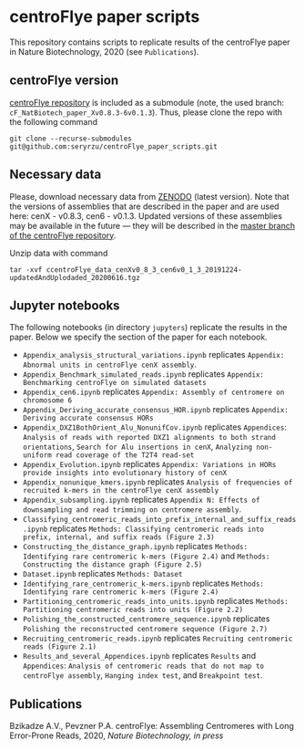 # centroFlye paper scripts

This repository contains scripts to replicate results of the centroFlye paper in Nature Biotechnology, 2020 (see `Publications`).

## centroFlye version
[centroFlye repository](https://github.com/seryrzu/centroFlye/tree/cF_NatBiotech_paper_Xv0.8.3-6v0.1.3) is included as a submodule (note, the used branch: `cF_NatBiotech_paper_Xv0.8.3-6v0.1.3`).
Thus, please clone the repo with the following command

```
git clone --recurse-submodules git@github.com:seryrzu/centroFlye_paper_scripts.git
```

## Necessary data
Please, download necessary data from [ZENODO](http://doi.org/10.5281/zenodo.3897531) (latest version).
Note that the versions of assemblies that are described in the paper and are used here: cenX - v0.8.3, cen6 - v0.1.3.
Updated versions of these assemblies may be available in the future — they will be described in the [master branch of the centroFlye repository](https://github.com/seryrzu/centroFlye/).

Unzip data with command
```
tar -xvf ccentroFlye_data_cenXv0_8_3_cen6v0_1_3_20191224-updatedAndUplodaded_20200616.tgz
```

## Jupyter notebooks
The following notebooks (in directory `jupyters`) replicate the results in the paper.
Below we specify the section of the paper for each notebook.
+ `Appendix_analysis_structural_variations.ipynb` replicates `Appendix: Abnormal units in centroFlye cenX assembly`.
+ `Appendix_Benchmark_simulated_reads.ipynb` replicates `Appendix: Benchmarking centroFlye on simulated datasets`
+ `Appendix_cen6.ipynb` replicates `Appendix: Assembly of centromere on chromosome 6`
+ `Appendix_Deriving_accurate_consensus_HOR.ipynb` replicates `Appendix: Deriving accurate consensus HORs`
+ `Appendix_DXZ1BothOrient_Alu_NonunifCov.ipynb` replicates `Appendices`: `Analysis of reads with reported DXZ1 alignments to both strand orientations`, `Search for Alu insertions in cenX`, `Analyzing non-uniform read coverage of the T2T4 read-set`
+ `Appendix_Evolution.ipynb` replicates `Appendix: Variations in HORs provide insights into evolutionary history of cenX`
+ `Appendix_nonunique_kmers.ipynb` replicates `Analysis of frequencies of recruited k-mers in the centroFlye cenX assembly`
+ `Appendix_subsampling.ipynb` replicates `Appendix N: Effects of downsampling and read trimming on centromere assembly`.
+ `Classifying_centromeric_reads_into_prefix_internal_and_suffix_reads.ipynb` replicates `Methods: Classifying centromeric reads into prefix, internal, and suffix reads (Figure 2.3)`
+ `Constructing_the_distance_graph.ipynb` replicates `Methods: Identifying rare centromeric k-mers (Figure 2.4)` and `Methods: Constructing the distance graph (Figure 2.5)`
+ `Dataset.ipynb` replicates `Methods: Dataset`
+ `Identifying_rare_centromeric_k-mers.ipynb` replicates `Methods: Identifying rare centromeric k-mers (Figure 2.4)`
+ `Partitioning_centromeric_reads_into_units.ipynb` replicates `Methods: Partitioning centromeric reads into units (Figure 2.2)`
+ `Polishing_the_constructed_centromere_sequence.ipynb` replicates `Polishing the reconstructed centromere sequence (Figure 2.7)`
+ `Recruiting_centromeric_reads.ipynb` replicates `Recruiting centromeric reads (Figure 2.1)`
+ `Results_and_several_Appendices.ipynb` replicates `Results` and `Appendices`: `Analysis of centromeric reads that do not map to centroFlye assembly`, `Hanging index test`, and `Breakpoint test`.


## Publications
Bzikadze A.V., Pevzner P.A. centroFlye: Assembling Centromeres with Long Error-Prone Reads, 2020, _Nature Biotechnology, in press_
